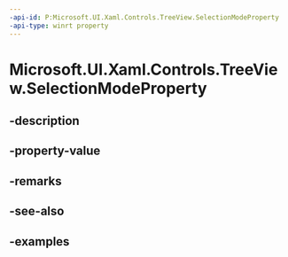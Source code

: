 ```yaml
---
-api-id: P:Microsoft.UI.Xaml.Controls.TreeView.SelectionModeProperty
-api-type: winrt property
---
```


<!-- Property syntax.
public DependencyProperty SelectionModeProperty { get; }
-->

# Microsoft.UI.Xaml.Controls.TreeView.SelectionModeProperty

## -description

## -property-value

## -remarks

## -see-also

## -examples

